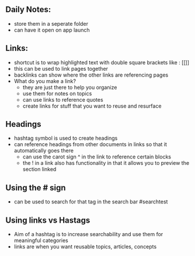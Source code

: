 ## Daily Notes: 
* store them in a seperate folder
* can have it open on app launch
## Links: 
* shortcut is to wrap highlighted text with double square brackets like : [[]] 
* this can be used to link pages together  
* backlinks can show where the other links are referencing pages 
* What do you make a link? 
	* they are just there to help you organize
	* use them for notes on topics 
	* can use links to reference quotes
	* create links for stuff that you want to reuse and resurface
## Headings
* hashtag symbol is used to create headings
* can reference headings from other documents in links so that it automatically goes there
	* can use the carot sign ^ in the link to reference certain blocks
	* the ! in a link also has functionality in that it allows you to preview the section linked
## Using the # sign
* can be used to search for that tag in the search bar #searchtest 
## Using links vs Hastags
* Aim of a hashtag is to increase searchability and use them for meaningful categories
* links are when you want reusable topics, articles, concepts